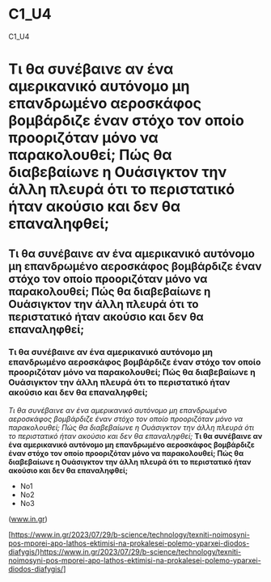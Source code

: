 # C1_U4
C1_U4
# Τι θα συνέβαινε αν ένα αμερικανικό αυτόνομο μη επανδρωμένο αεροσκάφος βομβάρδιζε έναν στόχο τον οποίο προοριζόταν μόνο να παρακολουθεί; Πώς θα διαβεβαίωνε η Ουάσιγκτον την άλλη πλευρά ότι το περιστατικό ήταν ακούσιο και δεν θα επαναληφθεί;
## Τι θα συνέβαινε αν ένα αμερικανικό αυτόνομο μη επανδρωμένο αεροσκάφος βομβάρδιζε έναν στόχο τον οποίο προοριζόταν μόνο να παρακολουθεί; Πώς θα διαβεβαίωνε η Ουάσιγκτον την άλλη πλευρά ότι το περιστατικό ήταν ακούσιο και δεν θα επαναληφθεί;
### Τι θα συνέβαινε αν ένα αμερικανικό αυτόνομο μη επανδρωμένο αεροσκάφος βομβάρδιζε έναν στόχο τον οποίο προοριζόταν μόνο να παρακολουθεί; Πώς θα διαβεβαίωνε η Ουάσιγκτον την άλλη πλευρά ότι το περιστατικό ήταν ακούσιο και δεν θα επαναληφθεί;
*Τι θα συνέβαινε αν ένα αμερικανικό αυτόνομο μη επανδρωμένο αεροσκάφος βομβάρδιζε έναν στόχο τον οποίο προοριζόταν μόνο να παρακολουθεί; Πώς θα διαβεβαίωνε η Ουάσιγκτον την άλλη πλευρά ότι το περιστατικό ήταν ακούσιο και δεν θα επαναληφθεί;*
**Τι θα συνέβαινε αν ένα αμερικανικό αυτόνομο μη επανδρωμένο αεροσκάφος βομβάρδιζε έναν στόχο τον οποίο προοριζόταν μόνο να παρακολουθεί; Πώς θα διαβεβαίωνε η Ουάσιγκτον την άλλη πλευρά ότι το περιστατικό ήταν ακούσιο και δεν θα επαναληφθεί;**
* No1
* No2
* No3

(www.in.gr)

[https://www.in.gr/2023/07/29/b-science/technology/texniti-noimosyni-pos-mporei-apo-lathos-ektimisi-na-prokalesei-polemo-yparxei-diodos-diafygis/)https://www.in.gr/2023/07/29/b-science/technology/texniti-noimosyni-pos-mporei-apo-lathos-ektimisi-na-prokalesei-polemo-yparxei-diodos-diafygis/]

